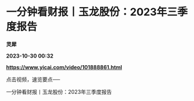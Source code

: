 # 一分钟看财报丨玉龙股份：2023年三季度报告
**灵犀**

**2023-10-30 00:32**

**https://www.yicai.com/video/101888861.html**

点击视频，速览要点──

一分钟看财报丨玉龙股份：2023年三季度报告